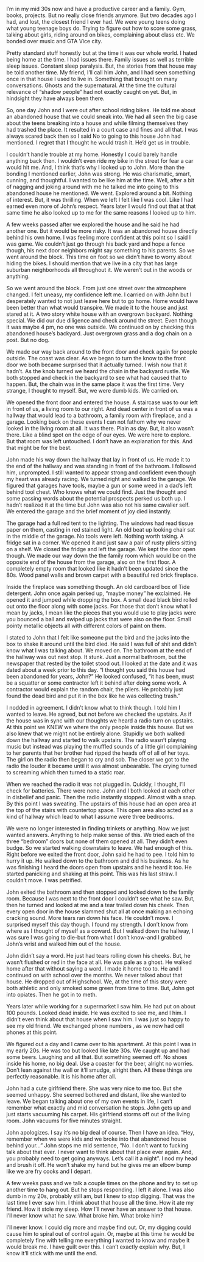 I’m in my mid 30s now and have a productive career and a family. Gym, books, projects. But no really close friends anymore. But two decades ago I had, and lost, the closest friend I ever had. We were young teens doing what young teenage boys do. Trying to figure out how to score some grass, talking about girls, riding around on bikes, complaining about class etc. We bonded over music and GTA Vice city. 

Pretty standard stuff honestly but at the time it was our whole world. I hated being home at the time. I had issues there. Family issues as well as terrible sleep issues. Constant sleep paralysis. But, the stories from that house may be told another time. My friend, I’ll call him John, and I had seen something once in that house I used to live in. Something that brought on many conversations. Ghosts and the supernatural. At the time the cultural relevance of “shadow people” had not exactly caught on yet. But, in hindsight they have always been there. 

So, one day John and I were out after school riding bikes. He told me about an abandoned house that we could sneak into. We had all seen the big case about the teens breaking into a house and while filming themselves they had trashed the place. It resulted in a court case and fines and all that. I was always scared back then so I said No to going to this house John had mentioned. I regret that I thought he would trash it. He’d get us in trouble. 

I couldn’t handle trouble at my home. Honestly I could barely handle anything back then. I wouldn’t even ride my bike in the street for fear a car would hit me. And, I think that’s why I looked up to John. More than the bonding I mentioned earlier, John was strong. He was charismatic, smart, cunning, and thoughtful. I wanted to be like him at the time. 
Well, after a bit of nagging and joking around with me he talked me into going to this abandoned house he mentioned. We went. Explored around a bit. Nothing of interest. But, it was thrilling. When we left I felt like I was cool. Like I had earned even more of John’s respect. Years later I would find out that at that same time he also looked up to me for the same reasons I looked up to him. 

A few weeks passed after we explored the house and he said he had another one. But it would be more risky. It was an abandoned house directly behind his own home. I was feeling more confident at this point so I said I was game. We couldn’t just go through his back yard and hope a fence though, his next door neighbors might say something to his parents. So we went around the block. This time on foot so we didn’t have to worry about hiding the bikes. I should mention that we live in a city that has large suburban neighborhoods all throughout it. We weren’t out in the woods or anything. 

So we went around the block. From just one street over the atmosphere changed. I felt uneasy, my confidence left me. I carried on with John but I desperately wanted to not just leave here but to go home. Home would have been better than what would transpire. We made it to the house and just stared at it. A two story white house with an overgrown backyard. Nothing special. We did our due diligence and check around the street. Even though it was maybe 4 pm, no one was outside. We continued on by checking this abandoned house’s backyard. Just overgrown grass and a dog chain on a post. But no dog. 

We made our way back around to the front door and check again for people outside. The coast was clear. As we began to turn the know to the front door we both became surprised that it actually turned. I wish now that it hadn’t. As the knob turned we heard the chain in the backyard rustle. We both stopped and check in the backyard to see what had caused that to happen. But, the chain was in the same place it was the first time. Very strange, I thought to myself. But, we were dumb kids. We carried on. 

We opened the front door and entered the house. A staircase was to our left in front of us, a living room to our right. And dead center in front of us was a hallway that would lead to a bathroom, a family room with fireplace, and a garage. Looking back on these events I can not fathom why we never looked in the living room at all. It was there. Plain as day. But, it also wasn’t there. Like a blind spot on the edge of our eyes. We were here to explore. But that room was left untouched. I don’t have an explanation for this. And that might be for the best. 

John made his way down the hallway that lay in front of us. He made it to the end of the hallway and was standing in front of the bathroom. I followed him, unprompted. I still wanted to appear strong and confident even though my heart was already racing. We turned right and walked to the garage. We figured that garages have tools, maybe a gun or some weed in a dad’s left behind tool chest. Who knows what we could find. Just the thought and some passing words about the potential prospects perked us both up. I hadn’t realized it at the time but John was also not his same cavalier self. We entered the garage and the brief moment of joy died instantly. 

The garage had a full red tent to the lighting. The windows had read tissue paper on them, casting in red stained light. An old beat up looking chair sat in the middle of the garage. No tools were left. Nothing worth taking. A fridge sat in a corner. We opened it and just saw a pair of rusty pliers sitting on a shelf. We closed the fridge and left the garage. We kept the door open though. We made our way down the the family room which would be on the opposite end of the house from the garage, also on the first floor. A completely empty room that looked like it hadn’t been updated since the 80s. Wood panel walls and brown carpet with a beautiful  red brick fireplace. 

Inside the fireplace was something though. An old cardboard box of Tide detergent. John once again perked up, “maybe money” he exclaimed. He opened it and jumped while dropping the box. A small dead black bird rolled out onto the floor along with some jacks. For those that don’t know what I mean by jacks, I mean like the pieces that you would use to play jacks were you bounced a ball and swiped up jacks that were also on the floor. Small pointy metallic objects all with different colors of paint on them. 

I stated to John that I felt like someone put the bird and the jacks into the box to shake it around until the bird died. He said I was full of shit and didn’t know what I was talking about. We moved on. The bathroom at the end of the hallway was out next stop. It stunk. Just a normal bathroom, but the newspaper that rested by the toilet stood out. I looked at the date and it was dated about a week prior to this day. “I thought you said this house had been abandoned for years, John?” He looked confused, “it has been, must be a squatter or some contractor left it behind after doing some work. A contractor would explain the random chair, the pliers. He probably just found the dead bird and put it in the box like he was collecting trash.” 

I nodded in agreement. I didn’t know what to think though. I told him I wanted to leave. He agreed, but not before we checked the upstairs. As if the house was in sync with our thoughts we heard a radio turn on upstairs. At this point we KNEW we where the only people inside this house. But we also knew that we might not be entirely alone. Stupidly we both walked down the hallway and started to walk upstairs. The radio wasn’t playing music but instead was playing the muffled sounds of a little girl complaining to her parents that her brother had ripped the heads off of all of her toys. The girl on the radio then began to cry and sob. The closer we got to the radio the louder it became until it was almost unbearable. The crying turned to screaming which then turned to a static roar. 

When we reached the radio it was not plugged in. Quickly, I thought, I’ll check for batteries. There were none. John and I both looked at each other in disbelief and panic. Then the radio instantly stopped. Almost with a snap. By this point I was sweating. The upstairs of this house had an open area at the top of the stairs with countertop space. This open area also acted as a kind of hallway which lead to what I assume were three bedrooms. 

We were no longer interested in finding trinkets or anything. Now we just wanted answers. Anything to help make sense of this. We tried each of the three “bedroom” doors but none of them opened at all. They didn’t even budge. So we started walking downstairs to leave. We had enough of this. Right before we exited the front door, John said he had to pee. I told him to hurry it up. He walked down to the bathroom and did his business. As he was finishing I heard the doors open from upstairs and he heard it too. He started panicking and shaking at this point. This was his last straw. I couldn’t move. I was petrified. 

John exited the bathroom and then stopped and looked down to the family room. Because I was next to the front door I couldn’t see what he saw. But, then he turned and looked at me and a tear trailed down his cheek. Then every open door in the house slammed shut all at once making an echoing cracking sound. More tears ran down his face. He couldn’t move. I surprised myself this day though. I found my strength. I don’t know from where as I thought of myself as a coward. But I walked down the hallway, I was sure I was going to die-but from what I don’t know-and I grabbed John’s wrist and walked him out of the house. 

John didn’t say a word. He just had tears rolling down his cheeks. But, he wasn’t flushed or red in the face at all. He was pale as a ghost. He walked home after that without saying a word. I made it home too to. He and I continued on with school over the months. We never talked about that house. He dropped out of Highschool. We, at the time of this story were both athletic and only smoked some green from time to time. But, John got into opiates. Then he got in to meth. 

Years later while working for a supermarket I saw him. He had put on about 100 pounds. Looked dead inside. He was excited to see me, and I him. I didn’t even think about that house when I saw him. I was just so happy to see my old friend. We exchanged phone numbers , as we now had cell phones at this point. 

We figured out a day and I came over to his apartment. At this point I was in my early 20s. He was too but looked like late 30s. We caught up and had some beers. Laughing and all that. But something seemed off. No shoes inside his home, no big deal. Use a coaster for the beer, alright no worries. Don’t lean against the wall or it’ll smudge, alright then. All these things are perfectly reasonable. It is his home after all. 

John had a cute girlfriend there. She was very nice to me too. But she seemed unhappy. She seemed bothered and distant, like she wanted to leave. We began talking about one of my own events in life, I can’t remember what exactly and mid conversation he stops. John gets up and just starts vacuuming his carpet. His girlfriend storms off out of the living room. John vacuums for five minutes straight. 

John apologizes. I say it’s no big deal of course. Then I have an idea. “Hey, remember when we were kids and we broke into that abandoned house behind your…” John stops me mid sentence, “No. I don’t want to fucking talk about that ever. I never want to think about that place ever again. And, you probably need to get going anyways. Let’s call it a night”. I nod my head and brush it off. He won’t shake my hand but he gives me an elbow bump like we are fry cooks and I depart. 

A few weeks pass and we talk a couple times on the phone and try to set up another time to hang out. But he stops responding. I left it alone. I was also dumb in my 20s, probably still am, but I knew to stop digging. That was the last time I ever saw him. 
I think about that house all the time. How it ate my friend. How it stole my sleep. How I’ll never have an answer to that house. I’ll never know what he saw. What broke him. What broke him?

I’ll never know. I could dig more and maybe find out. Or, my digging could cause him to spiral out of control again. Or, maybe at this time he would be completely fine with telling me everything I wanted to know and maybe it would break me. I have guilt over this. I can’t exactly explain why. But, I know it’ll stick with me until the end.